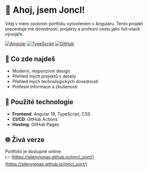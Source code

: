 # 👋 Ahoj, jsem Joncl!

Vítej v mém osobním portfoliu vytvořeném v Angularu. Tento projekt prezentuje mé dovednosti, projekty a profesní cestu jako full-stack vývojáře.

[![Angular](https://img.shields.io/badge/Angular-DD0031?style=for-the-badge&logo=angular&logoColor=white)](https://angular.io/)
[![TypeScript](https://img.shields.io/badge/TypeScript-007ACC?style=for-the-badge&logo=typescript&logoColor=white)](https://www.typescriptlang.org/)
[![GitHub](https://img.shields.io/badge/GitHub-100000?style=for-the-badge&logo=github&logoColor=white)](https://github.com/silenyJonas)

## 🚀 Co zde najdeš

- Moderní, responzivní design
- Přehled mých projektů s detaily
- Přehled mých technologických dovedností
- Profesní informace a zkušenosti

## 🔧 Použité technologie

- **Frontend**: Angular 19, TypeScript, CSS
- **CI/CD**: GitHub Actions
- **Hosting**: GitHub Pages

## 🌐 Živá verze

Portfolio je dostupné online:  
👉 [https://silenyjonas.github.io/joncl_port/](https://silenyjonas.github.io/joncl_port/)
